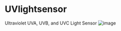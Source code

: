 # UVlightsensor
Ultraviolet UVA, UVB, and UVC Light Sensor
![image](https://github.com/Gburdel/UVlightsensor/assets/30203498/f127e40c-00cd-446c-9e9d-424988e7fd5d)
